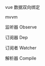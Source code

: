 <!--
 * @Description: In User Settings Edit
 * @Author: your name
 * @Date: 2019-10-18 17:03:59
 * @LastEditTime: 2019-10-18 17:03:59
 * @LastEditors: your name
 -->
vue 数据双向绑定

mvvm

监听器 Observe

订阅器 Dep

订阅者 Watcher

解析器 Compile
